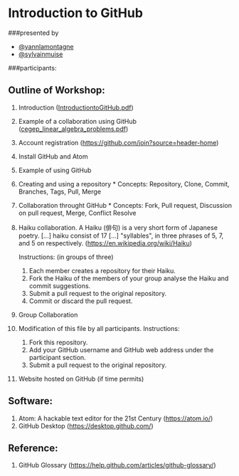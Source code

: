 # Introduction to GitHub
###presented by
- [@yannlamontagne](https://github.com/yannlamontagne)
- [@sylvainmuise](https://github.com/sylvainmuise)

###participants:


## Outline of Workshop:
1. Introduction ([IntroductiontoGitHub.pdf](https://github.com/yannlamontagne/PedDay2016/raw/master/IntroductiontoGitHub_slides/IntroductiontoGitHub.pdf))
2. Example of a collaboration using GitHub ([cegep_linear_algebra_problems.pdf](https://github.com/yannlamontagne/cegep_linear_algebra_problems/raw/master/src/cegep_linear_algebra_problems.pdf))
3. Account registration (https://github.com/join?source=header-home)
4. Install GitHub and Atom
5. Example of using GitHub 
  1. Creating and using a repository
    * Concepts: Repository, Clone, Commit, Branches, Tags, Pull, Merge
  2. Collaboration throught GitHub
    * Concepts: Fork, Pull request, Discussion on pull request, Merge, Conflict Resolve
6. Haiku collaboration.
    A Haiku (俳句) is a very short form of Japanese poetry. [...] haiku consist of 17 [...] "syllables", in three phrases of 5, 7, and 5 on respectively. (https://en.wikipedia.org/wiki/Haiku)

    Instructions: (in groups of three)
      1. Each member creates a repository for their Haiku.
      2. Fork the Haiku of the members of your group analyse the Haiku and commit suggestions.
      3. Submit a pull request to the original repository.
      4. Commit or discard the pull request.
      
7. Group Collaboration
  1. Modification of this file by all participants.
    Instructions:
      1. Fork this repository.
      2. Add your GitHub username and GitHub web address under the participant section.
      3. Submit a pull request to the original repository.

8. Website hosted on GitHub (if time permits)

## Software:
1. Atom: A hackable text editor for the 21st Century (https://atom.io/)
2. GitHub Desktop (https://desktop.github.com/)

## Reference:
1. GitHub Glossary (https://help.github.com/articles/github-glossary/)
